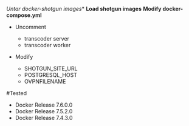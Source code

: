 **Untar docker-shotgun* images**
**Load shotgun images**
**Modify docker-compose.yml**
  - Uncomment 
    - transcoder server
    - transcoder worker

  - Modify
    - SHOTGUN_SITE_URL
    - POSTGRESQL_HOST
    - OVPNFILENAME 

#Tested
  - Docker Release 7.6.0.0
  - Docker Release 7.5.2.0
  - Docker Release 7.4.3.0
